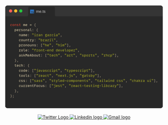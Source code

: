 <p align="center">
  <img src="me.png" alt="A code style information about Iran Garcia"  width="540" />
  <br/>
  <br/>
  <a href="https://twitter.com/irangarciaz">
    <img alt="Twitter Logo" src="https://img.shields.io/badge/Twitter-282828?style=for-the-badge&logo=twitter&logoColor=white" height="25"/>
  </a>
  <a href="https://linkekin.com/in/irangarciaj">
    <img alt="Linkedin logo" src="https://img.shields.io/badge/Linkedin-282828?style=for-the-badge&logo=linkedin&logoColor=white" height="25"/>
  </a>
  <a href="mailto:irangarciaj@gmail.com">
    <img alt="Gmail logo" src="https://img.shields.io/badge/Email-282828?style=for-the-badge&logo=gmail&logoColor=white" height="25"/>
  </a>
</p>

